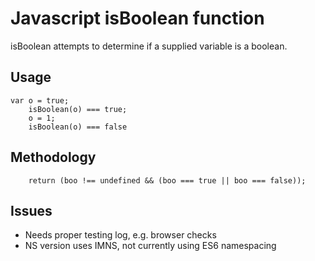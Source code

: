 # Javascript isBoolean function
isBoolean attempts to determine if a supplied variable is a boolean.
## Usage
```
var o = true;
    isBoolean(o) === true;
    o = 1;
    isBoolean(o) === false
```

## Methodology
```
    return (boo !== undefined && (boo === true || boo === false));
```

## Issues

* Needs proper testing log, e.g. browser checks
* NS version uses IMNS, not currently using ES6 namespacing
